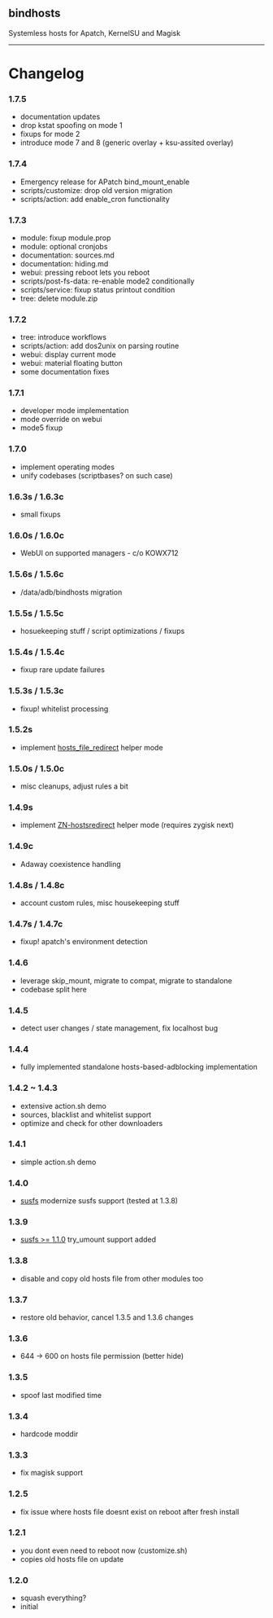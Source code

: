 ## bindhosts
Systemless hosts for Apatch, KernelSU and Magisk

---

# Changelog
### 1.7.5
- documentation updates
- drop kstat spoofing on mode 1
- fixups for mode 2
- introduce mode 7 and 8 (generic overlay + ksu-assited overlay)

### 1.7.4
- Emergency release for APatch bind_mount_enable
- scripts/customize: drop old version migration
- scripts/action: add enable_cron functionality

### 1.7.3
- module: fixup module.prop
- module: optional cronjobs
- documentation: sources.md
- documentation: hiding.md
- webui: pressing reboot lets you reboot
- scripts/post-fs-data: re-enable mode2 conditionally
- scripts/service: fixup status printout condition
- tree: delete module.zip

### 1.7.2
- tree: introduce workflows 
- scripts/action: add dos2unix on parsing routine
- webui: display current mode
- webui: material floating button
- some documentation fixes

### 1.7.1
- developer mode implementation
- mode override on webui  
- mode5 fixup

### 1.7.0
- implement operating modes
- unify codebases (scriptbases? on such case)

### 1.6.3s / 1.6.3c
- small fixups 

### 1.6.0s / 1.6.0c
- WebUI on supported managers - c/o KOWX712

### 1.5.6s / 1.5.6c
- /data/adb/bindhosts migration

### 1.5.5s / 1.5.5c
- hosuekeeping stuff / script optimizations / fixups

### 1.5.4s / 1.5.4c
- fixup rare update failures 

### 1.5.3s / 1.5.3c
- fixup! whitelist processing 

### 1.5.2s
- implement [hosts_file_redirect](https://github.com/AndroidPatch/kpm/tree/main/src/hosts_file_redirect) helper mode

### 1.5.0s / 1.5.0c
- misc cleanups, adjust rules a bit

### 1.4.9s
- implement [ZN-hostsredirect](https://github.com/aviraxp/ZN-hostsredirect) helper mode (requires zygisk next)

### 1.4.9c
- Adaway coexistence handling

### 1.4.8s / 1.4.8c
- account custom rules, misc housekeeping stuff

### 1.4.7s / 1.4.7c
- fixup! apatch's environment detection

### 1.4.6
- leverage skip_mount, migrate to compat, migrate to standalone
- codebase split here

### 1.4.5
- detect user changes / state management, fix localhost bug

### 1.4.4
- fully implemented standalone hosts-based-adblocking implementation

### 1.4.2 ~ 1.4.3
- extensive action.sh demo
- sources, blacklist and whitelist support
- optimize and check for other downloaders

### 1.4.1
- simple action.sh demo

### 1.4.0
- [susfs](https://gitlab.com/simonpunk/susfs4ksu) modernize susfs support (tested at 1.3.8)

### 1.3.9
- [susfs >= 1.1.0](https://gitlab.com/simonpunk/susfs4ksu) try_umount support added

### 1.3.8
- disable and copy old hosts file from other modules too

### 1.3.7
- restore old behavior, cancel 1.3.5 and 1.3.6 changes

### 1.3.6
- 644 -> 600 on hosts file permission (better hide)

### 1.3.5
- spoof last modified time

### 1.3.4
- hardcode moddir

### 1.3.3
- fix magisk support

### 1.2.5
- fix issue where hosts file doesnt exist on reboot after fresh install

### 1.2.1
- you dont even need to reboot now (customize.sh)
- copies old hosts file on update

### 1.2.0
- squash everything?
- initial
